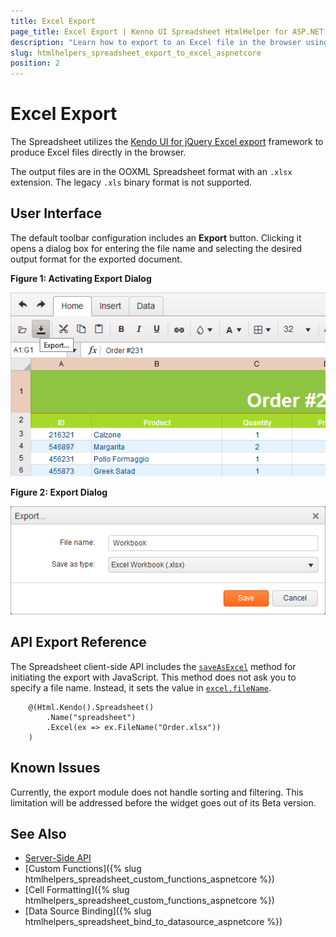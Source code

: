 ```yaml
---
title: Excel Export
page_title: Excel Export | Kenno UI Spreadsheet HtmlHelper for ASP.NET Core HtmlHelpers
description: "Learn how to export to an Excel file in the browser using the Telerik UI Spreadsheet HtmlHelper for ASP.NET Core (MVC 6 or ASP.NET Core MVC)."
slug: htmlhelpers_spreadsheet_export_to_excel_aspnetcore
position: 2
---
```


# Excel Export

The Spreadsheet utilizes the [Kendo UI for jQuery Excel export](https://docs.telerik.com/kendo-ui/framework/excel/introduction) framework to produce Excel files directly in the browser.

The output files are in the OOXML Spreadsheet format with an `.xlsx` extension. The legacy `.xls` binary format is not supported.

## User Interface

The default toolbar configuration includes an **Export** button. Clicking it opens a dialog box for entering the file name and selecting the desired output format for the exported document.

**Figure 1: Activating Export Dialog**

![Export to Excel](activate-export.png)

**Figure 2: Export Dialog**

![Export to Excel](export-to-excel.png)

## API Export Reference

The Spreadsheet client-side API includes the [`saveAsExcel`](https://docs.telerik.com/kendo-ui/api/javascript/ui/spreadsheet/methods/saveasexcel) method for initiating the export with JavaScript. This method does not ask you to specify a file name. Instead, it sets the value in [`excel.fileName`](https://docs.telerik.com/kendo-ui/api/javascript/ui/spreadsheet/configuration/excel#excel.fileName).

```
    @(Html.Kendo().Spreadsheet()
        .Name("spreadsheet")
        .Excel(ex => ex.FileName("Order.xlsx"))
    )
```

## Known Issues

Currently, the export module does not handle sorting and filtering. This limitation will be addressed before the widget goes out of its Beta version.

## See Also

* [Server-Side API](/api/spreadsheet)
* [Custom Functions]({% slug htmlhelpers_spreadsheet_custom_functions_aspnetcore %})
* [Cell Formatting]({% slug htmlhelpers_spreadsheet_custom_functions_aspnetcore %})
* [Data Source Binding]({% slug htmlhelpers_spreadsheet_bind_to_datasource_aspnetcore %})
